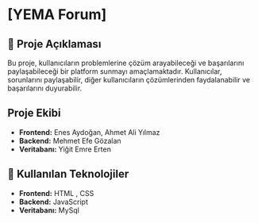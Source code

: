 # [YEMA Forum]

## 📌 Proje Açıklaması
Bu proje, kullanıcıların problemlerine çözüm arayabileceği ve başarılarını paylaşabileceği bir platform sunmayı amaçlamaktadır. Kullanıcılar, sorunlarını paylaşabilir, diğer kullanıcıların çözümlerinden faydalanabilir ve başarılarını duyurabilir.

## Proje Ekibi
- **Frontend:** Enes Aydoğan, Ahmet Ali Yılmaz
- **Backend:** Mehmet Efe Gözalan
- **Veritabanı:** Yiğit Emre Erten

## 🚀 Kullanılan Teknolojiler
- **Frontend:** HTML , CSS
- **Backend:** JavaScript
- **Veritabanı:** MySql

